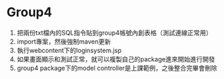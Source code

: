 # Group4

1. 把兩份txt檔內的SQL指令貼到group4帳號內創表格（測試連線正常用）
2. import專案，然後強制maven更新
3. 執行webcontent下的loginsystem.jsp
4. 如果畫面顯示和測試正常，就可以複製自己的package進來開始進行開發
5. group4 package下的model controller是上課範例，之後整合完畢會刪除
